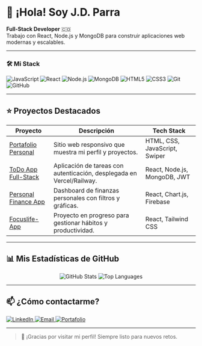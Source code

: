 # 👋 ¡Hola! Soy **J.D. Parra**

**Full-Stack Developer** 🇨🇴  
Trabajo con React, Node.js y MongoDB para construir aplicaciones web modernas y escalables.

---

### 🛠️ Mi Stack
<div>
  <img src="https://img.shields.io/badge/JavaScript-ES6-yellow?logo=javascript&logoColor=black" alt="JavaScript"/>
  <img src="https://img.shields.io/badge/React-17.0.2-blue?logo=react&logoColor=white" alt="React"/>
  <img src="https://img.shields.io/badge/Node.js-14.17.0-green?logo=node.js&logoColor=white" alt="Node.js"/>
  <img src="https://img.shields.io/badge/MongoDB-4.4.6-47A248?logo=mongodb&logoColor=white" alt="MongoDB"/>
  <img src="https://img.shields.io/badge/HTML5-E34F26?logo=html5&logoColor=white" alt="HTML5"/>
  <img src="https://img.shields.io/badge/CSS3-1572B6?logo=css3&logoColor=white" alt="CSS3"/>
  <img src="https://img.shields.io/badge/Git-F05032?logo=git&logoColor=white" alt="Git"/>
  <img src="https://img.shields.io/badge/GitHub-181717?logo=github&logoColor=white" alt="GitHub"/>
</div>

---

## ⭐ Proyectos Destacados

| Proyecto                                                                  | Descripción                                                        | Tech Stack                                    |
|---------------------------------------------------------------------------|--------------------------------------------------------------------|-----------------------------------------------|
| [Portafolio Personal](https://github.com/JD117parra/Portfolio.git)    | Sitio web responsivo que muestra mi perfil y proyectos.           | HTML, CSS, JavaScript, Swiper                  |
| [ToDo App Full-Stack](https://github.com/JD117parra/check-app-fullstack.git)   | Aplicación de tareas con autenticación, desplegada en Vercel/Railway. | React, Node.js, MongoDB, JWT                   |
| [Personal Finance App](https://github.com/JD117parra/personal-finance-app.git) | Dashboard de finanzas personales con filtros y gráficas.           | React, Chart.js, Firebase                      |
| [Focuslife-App](https://github.com/JD117parra/focuslife-app)               | Proyecto en progreso para gestionar hábitos y productividad.       | React, Tailwind CSS                            |

---

## 📊 Mis Estadísticas de GitHub

<p align="center">
  <img src="https://github-readme-stats.vercel.app/api?username=JD117parra&show_icons=true&theme=default&line_height=27" alt="GitHub Stats" />
  <img src="https://github-readme-stats.vercel.app/api/top-langs/?username=JD117parra&layout=compact&theme=default" alt="Top Languages" />
</p>

---

## 📫 ¿Cómo contactarme?
<p>
  <a href="https://www.linkedin.com/in/juan-parra-2358b428b" target="_blank">
    <img src="https://img.shields.io/badge/LinkedIn-0A66C2?logo=linkedin&logoColor=white" alt="LinkedIn"/>
  </a>
  <a href="mailto:JhonParra117@outlook.com" target="_blank">
    <img src="https://img.shields.io/badge/Email-D14836?logo=gmail&logoColor=white" alt="Email"/>
  </a>
  <a href="https://github.com/JD117parra" target="_blank">
    <img src="https://img.shields.io/badge/Portafolio-Web-orange?logo=github&logoColor=white" alt="Portafolio"/>
  </a>
</p>

---

> 🚀 ¡Gracias por visitar mi perfil! Siempre listo para nuevos retos.
